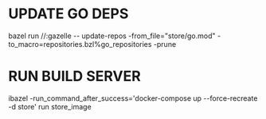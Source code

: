 # UPDATE GO DEPS

bazel run //:gazelle -- update-repos -from_file="store/go.mod" -to_macro=repositories.bzl%go_repositories -prune

# RUN BUILD SERVER

ibazel -run_command_after_success='docker-compose up --force-recreate -d store' run store_image
